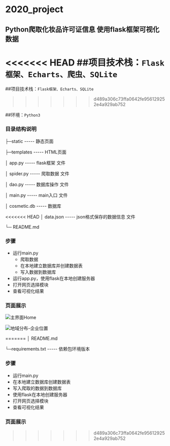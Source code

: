 # 2020_project
## Python爬取化妆品许可证信息 使用flask框架可视化数据

<<<<<<< HEAD
##项目技术栈：`Flask框架、Echarts、爬虫、SQLite`
=======
##项目技术栈：`Flask框架、Echarts、SQLite`
>>>>>>> d489a306c73ffa0642fe956129252e4a929ab752

##环境：`Python3`

### 目录结构说明

├─static				    ----- 静态页面

├─templates				  ----- HTML页面

│  app.py				----- flask框架 文件

│  spider.py			----- 爬取数据 文件

│  dao.py				----- 数据库操作 文件

│  main.py				----- main入口 文件

│  cosmetic.db				----- 数据库

<<<<<<< HEAD
│  data.json				----- json格式保存的数据信息 文件

└─  README.md

### 步骤
- 运行main.py
  - 爬取数据
  - 在本地建立数据库并创建数据表
  - 写入数据到数据库
- 运行app.py，使用flask在本地创建服务器
- 打开网页选择模块
- 查看可视化结果

### 页面展示

![主界面Home](F:\dlut学习\大三\开源软件基础\测试图\主界面Home.jpg)

![地域分布-企业位置](F:\dlut学习\大三\开源软件基础\测试图\地域分布-企业位置.jpg)

=======
│  README.md

└─requirements.txt		----- 依赖包环境版本

### 步骤
- 运行main.py
- 在本地建立数据库创建数据表
- 写入爬取的数据到数据库
- 使用flask在本地创建服务器
- 打开网页选择模块
- 查看可视化结果
### 页面展示

>>>>>>> d489a306c73ffa0642fe956129252e4a929ab752
